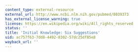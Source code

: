 ```yaml
---
content_type: external-resource
external_url: http://www.ncbi.nlm.nih.gov/pubmed/8039373
has_external_license_warning: true
license: https://en.wikipedia.org/wiki/All_rights_reserved
status: ''
title: 'Initial Knowledge: Six Suggestions'
uid: ac757f63-7dd8-4492-8302-57dc25df85e8
wayback_url: ''
---
```

